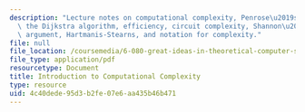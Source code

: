 ```yaml
---
description: "Lecture notes on computational complexity, Penrose\u2019s argument,\
  \ the Dijkstra algorithm, efficiency, circuit complexity, Shannon\u2019s counting\
  \ argument, Hartmanis-Stearns, and notation for complexity."
file: null
file_location: /coursemedia/6-080-great-ideas-in-theoretical-computer-science-spring-2008/4c40dede95d3b2fe07e6aa435b46b471_lec7.pdf
file_type: application/pdf
resourcetype: Document
title: Introduction to Computational Complexity
type: resource
uid: 4c40dede-95d3-b2fe-07e6-aa435b46b471
---
```

